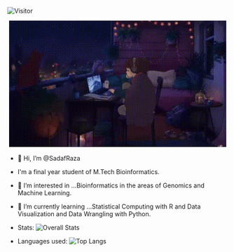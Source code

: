 ![Visitor](https://visitor-badge.laobi.icu/badge?page_id=SadafRaza)
<p align="center"><img src = "https://github.com/SadafRaza/SadafRaza/blob/main/cyz.gif"></p>

- 👋 Hi, I’m @SadafRaza
- I'm a final year student of M.Tech Bioinformatics.
- 👀 I’m interested in ...Bioinformatics in the areas of Genomics and Machine Learning.
- 🌱 I’m currently learning ...Statistical Computing with R and Data Visualization and Data Wrangling with Python.

- Stats:
![Overall Stats](https://github-readme-stats.vercel.app/api?username=SadafRaza&count_private=true&show_icons=true&hide=contribs)
- Languages used:
![Top Langs](https://github-readme-stats.vercel.app/api/top-langs/?username=SadafRaza&layout=compact)


<!---
SadafRaza/SadafRaza is a ✨ special ✨ repository because its `README.md` (this file) appears on your GitHub profile.
You can click the Preview link to take a look at your changes.
- 💞️ I’m looking to collaborate on ...
- 📫 How to reach me ...
- 📫 Reach me:
 <a href="mailto:sadafraza48@gmail.com">![YourEmail@gmail.com](https://img.shields.io/badge/Gmail-D14836?style=for-the-badge&logo=gmail&logoColor=white)</a>
 <a href="<https://www.linkedin.com/in/sadaf-raza-2958705b>">![LinkedIn](https://img.shields.io/badge/LinkedIn-0077B5?style=for-the-badge&logo=linkedin&logoColor=white)</a>
--->
